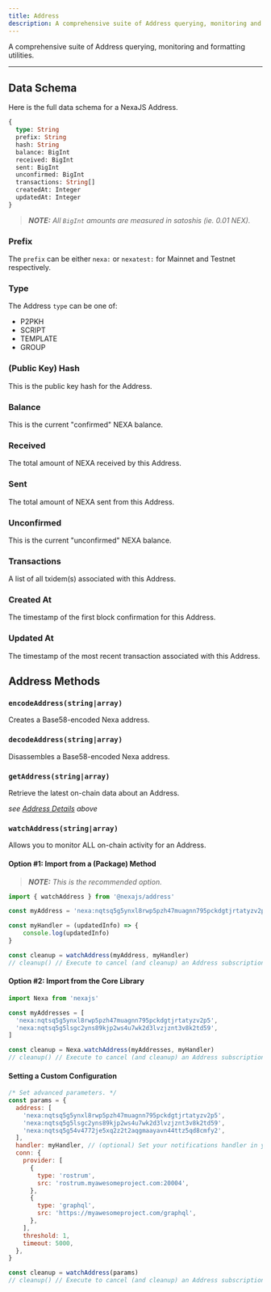 ```yaml
---
title: Address
description: A comprehensive suite of Address querying, monitoring and formatting utilities.
---
```


A comprehensive suite of Address querying, monitoring and formatting utilities.

---

## Data Schema

Here is the full data schema for a NexaJS Address.

```graphql
{
  type: String
  prefix: String
  hash: String
  balance: BigInt
  received: BigInt
  sent: BigInt
  unconfirmed: BigInt
  transactions: String[]
  createdAt: Integer
  updatedAt: Integer
}
```

> ___NOTE:__ All `BigInt` amounts are measured in satoshis (ie. 0.01 NEX)._

### Prefix

The `prefix` can be either `nexa:` or `nexatest:` for Mainnet and Testnet respectively.

### Type

The Address `type` can be one of:
- P2PKH
- SCRIPT
- TEMPLATE
- GROUP

### (Public Key) Hash

This is the public key hash for the Address.

### Balance

This is the current "confirmed" NEXA balance.

### Received

The total amount of NEXA received by this Address.

### Sent

The total amount of NEXA sent from this Address.

### Unconfirmed

This is the current "unconfirmed" NEXA balance.

### Transactions

A list of all txidem(s) associated with this Address.

### Created At

The timestamp of the first block confirmation for this Address.

### Updated At

The timestamp of the most recent transaction associated with this Address.


## Address Methods

### `encodeAddress(string|array)`

Creates a Base58-encoded Nexa address.

### `decodeAddress(string|array)`

Disassembles a Base58-encoded Nexa address.

### `getAddress(string|array)`

Retrieve the latest on-chain data about an Address.

_see [Address Details](#address-details) above_

### `watchAddress(string|array)`

Allows you to monitor ALL on-chain activity for an Address.

#### Option #1: Import from a (Package) Method

> ___NOTE:__ This is the recommended option._

```js
import { watchAddress } from '@nexajs/address'

const myAddress = 'nexa:nqtsq5g5ynxl8rwp5pzh47muagnn795pckdgtjrtatyzv2p5'

const myHandler = (updatedInfo) => {
    console.log(updatedInfo)
}

const cleanup = watchAddress(myAddress, myHandler)
// cleanup() // Execute to cancel (and cleanup) an Address subscription.
```

#### Option #2: Import from the Core Library

```js
import Nexa from 'nexajs'

const myAddresses = [
  'nexa:nqtsq5g5ynxl8rwp5pzh47muagnn795pckdgtjrtatyzv2p5',
  'nexa:nqtsq5g5lsgc2yns89kjp2ws4u7wk2d3lvzjznt3v8k2td59',
]

const cleanup = Nexa.watchAddress(myAddresses, myHandler)
// cleanup() // Execute to cancel (and cleanup) an Address subscription.
```

#### Setting a Custom Configuration

```js
/* Set advanced parameters. */
const params = {
  address: [
    'nexa:nqtsq5g5ynxl8rwp5pzh47muagnn795pckdgtjrtatyzv2p5',
    'nexa:nqtsq5g5lsgc2yns89kjp2ws4u7wk2d3lvzjznt3v8k2td59',
    'nexa:nqtsq5g54v4772je5xq2z2t2aqgmaayavn44ttz5qd8cmfy2',
  ],
  handler: myHandler, // (optional) Set your notifications handler in your parameters.
  conn: {
    provider: [
      {
        type: 'rostrum',
        src: 'rostrum.myawesomeproject.com:20004',
      },
      {
        type: 'graphql',
        src: 'https://myawesomeproject.com/graphql',
      },
    ],
    threshold: 1,
    timeout: 5000,
  },
}

const cleanup = watchAddress(params)
// cleanup() // Execute to cancel (and cleanup) an Address subscription.
```
